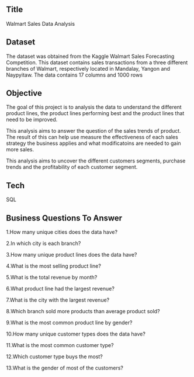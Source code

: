 
## Title
Walmart Sales Data Analysis
## Dataset
The dataset was obtained from the Kaggle Walmart Sales Forecasting Competition. This dataset contains sales transactions from a three different branches of Walmart, respectively located in Mandalay, Yangon and Naypyitaw. The data contains 17 columns and 1000 rows
## Objective
The goal of this project is to analysis the data to understand the different product lines, the product lines performing best and the product lines that need to be improved.

This analysis aims to answer the question of the sales trends of product. The result of this can help use measure the effectiveness of each sales strategy the business applies and what modificatoins are needed to gain more sales.

This analysis aims to uncover the different customers segments, purchase trends and the profitability of each customer segment.


## Tech
SQL

## Business Questions To Answer

1.How many unique cities does the data have?

2.In which city is each branch?

3.How many unique product lines does the data have?

4.What is the most selling product line?

5.What is the total revenue by month?

6.What product line had the largest revenue?

7.What is the city with the largest revenue?

8.Which branch sold more products than average product sold?

9.What is the most common product line by gender?

10.How many unique customer types does the data have?

11.What is the most common customer type?

12.Which customer type buys the most?

13.What is the gender of most of the customers?
